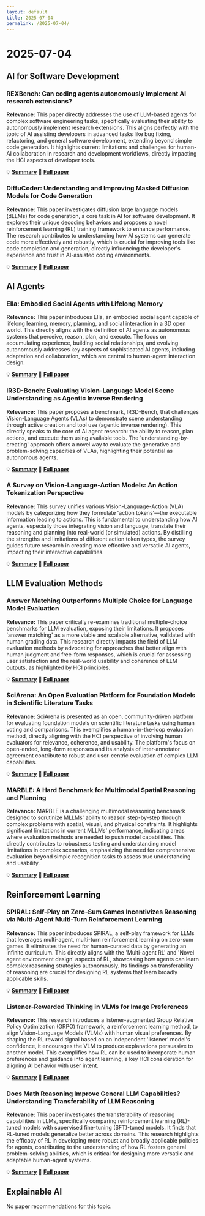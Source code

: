 ```yaml
---
layout: default
title: 2025-07-04
permalink: /2025-07-04/
---
```


# 2025-07-04

## AI for Software Development

### REXBench: Can coding agents autonomously implement AI research extensions?

**Relevance:** This paper directly addresses the use of LLM-based agents for complex software engineering tasks, specifically evaluating their ability to autonomously implement research extensions. This aligns perfectly with the topic of AI assisting developers in advanced tasks like bug fixing, refactoring, and general software development, extending beyond simple code generation. It highlights current limitations and challenges for human-AI collaboration in research and development workflows, directly impacting the HCI aspects of developer tools.

💡 **[Summary](2506.22598/)** 📄 **[Full paper](https://arxiv.org/pdf/2506.22598)**

### DiffuCoder: Understanding and Improving Masked Diffusion Models for Code Generation

**Relevance:** This paper investigates diffusion large language models (dLLMs) for code generation, a core task in AI for software development. It explores their unique decoding behaviors and proposes a novel reinforcement learning (RL) training framework to enhance performance. The research contributes to understanding how AI systems can generate code more effectively and robustly, which is crucial for improving tools like code completion and generation, directly influencing the developer's experience and trust in AI-assisted coding environments.

💡 **[Summary](2506.20639/)** 📄 **[Full paper](https://arxiv.org/pdf/2506.20639)**

## AI Agents

### Ella: Embodied Social Agents with Lifelong Memory

**Relevance:** This paper introduces Ella, an embodied social agent capable of lifelong learning, memory, planning, and social interaction in a 3D open world. This directly aligns with the definition of AI agents as autonomous systems that perceive, reason, plan, and execute. The focus on accumulating experience, building social relationships, and evolving autonomously addresses key aspects of sophisticated AI agents, including adaptation and collaboration, which are central to human-agent interaction design.

💡 **[Summary](2506.24019/)** 📄 **[Full paper](https://arxiv.org/pdf/2506.24019)**

### IR3D-Bench: Evaluating Vision-Language Model Scene Understanding as Agentic Inverse Rendering

**Relevance:** This paper proposes a benchmark, IR3D-Bench, that challenges Vision-Language Agents (VLAs) to demonstrate scene understanding through active creation and tool use (agentic inverse rendering). This directly speaks to the core of AI agent research: the ability to reason, plan actions, and execute them using available tools. The 'understanding-by-creating' approach offers a novel way to evaluate the generative and problem-solving capacities of VLAs, highlighting their potential as autonomous agents.

💡 **[Summary](2506.23329/)** 📄 **[Full paper](https://arxiv.org/pdf/2506.23329)**

### A Survey on Vision-Language-Action Models: An Action Tokenization Perspective

**Relevance:** This survey unifies various Vision-Language-Action (VLA) models by categorizing how they formulate 'action tokens'—the executable information leading to actions. This is fundamental to understanding how AI agents, especially those integrating vision and language, translate their reasoning and planning into real-world (or simulated) actions. By distilling the strengths and limitations of different action token types, the survey guides future research in creating more effective and versatile AI agents, impacting their interactive capabilities.

💡 **[Summary](2507.01925/)** 📄 **[Full paper](https://arxiv.org/pdf/2507.01925)**

## LLM Evaluation Methods

### Answer Matching Outperforms Multiple Choice for Language Model Evaluation

**Relevance:** This paper critically re-examines traditional multiple-choice benchmarks for LLM evaluation, exposing their limitations. It proposes 'answer matching' as a more viable and scalable alternative, validated with human grading data. This research directly impacts the field of LLM evaluation methods by advocating for approaches that better align with human judgment and free-form responses, which is crucial for assessing user satisfaction and the real-world usability and coherence of LLM outputs, as highlighted by HCI principles.

💡 **[Summary](2507.02856/)** 📄 **[Full paper](https://arxiv.org/pdf/2507.02856)**

### SciArena: An Open Evaluation Platform for Foundation Models in Scientific Literature Tasks

**Relevance:** SciArena is presented as an open, community-driven platform for evaluating foundation models on scientific literature tasks using human voting and comparisons. This exemplifies a human-in-the-loop evaluation method, directly aligning with the HCI perspective of involving human evaluators for relevance, coherence, and usability. The platform's focus on open-ended, long-form responses and its analysis of inter-annotator agreement contribute to robust and user-centric evaluation of complex LLM capabilities.

💡 **[Summary](2507.01001/)** 📄 **[Full paper](https://arxiv.org/pdf/2507.01001)**

### MARBLE: A Hard Benchmark for Multimodal Spatial Reasoning and Planning

**Relevance:** MARBLE is a challenging multimodal reasoning benchmark designed to scrutinize MLLMs' ability to reason step-by-step through complex problems with spatial, visual, and physical constraints. It highlights significant limitations in current MLLMs' performance, indicating areas where evaluation methods are needed to push model capabilities. This directly contributes to robustness testing and understanding model limitations in complex scenarios, emphasizing the need for comprehensive evaluation beyond simple recognition tasks to assess true understanding and usability.

💡 **[Summary](2506.22992/)** 📄 **[Full paper](https://arxiv.org/pdf/2506.22992)**

## Reinforcement Learning

### SPIRAL: Self-Play on Zero-Sum Games Incentivizes Reasoning via Multi-Agent Multi-Turn Reinforcement Learning

**Relevance:** This paper introduces SPIRAL, a self-play framework for LLMs that leverages multi-agent, multi-turn reinforcement learning on zero-sum games. It eliminates the need for human-curated data by generating an infinite curriculum. This directly aligns with the 'Multi-agent RL' and 'Novel agent environment design' aspects of RL, showcasing how agents can learn complex reasoning strategies autonomously. Its findings on transferability of reasoning are crucial for designing RL systems that learn broadly applicable skills.

💡 **[Summary](2506.24119/)** 📄 **[Full paper](https://arxiv.org/pdf/2506.24119)**

### Listener-Rewarded Thinking in VLMs for Image Preferences

**Relevance:** This research introduces a listener-augmented Group Relative Policy Optimization (GRPO) framework, a reinforcement learning method, to align Vision-Language Models (VLMs) with human visual preferences. By shaping the RL reward signal based on an independent 'listener' model's confidence, it encourages the VLM to produce explanations persuasive to another model. This exemplifies how RL can be used to incorporate human preferences and guidance into agent learning, a key HCI consideration for aligning AI behavior with user intent.

💡 **[Summary](2506.22832/)** 📄 **[Full paper](https://arxiv.org/pdf/2506.22832)**

### Does Math Reasoning Improve General LLM Capabilities? Understanding Transferability of LLM Reasoning

**Relevance:** This paper investigates the transferability of reasoning capabilities in LLMs, specifically comparing reinforcement learning (RL)-tuned models with supervised fine-tuning (SFT)-tuned models. It finds that RL-tuned models generalize better across domains. This research highlights the efficacy of RL in developing more robust and broadly applicable policies for agents, contributing to the understanding of how RL fosters general problem-solving abilities, which is critical for designing more versatile and adaptable human-agent systems.

💡 **[Summary](2507.00432/)** 📄 **[Full paper](https://arxiv.org/pdf/2507.00432)**

## Explainable AI

No paper recommendations for this topic.

